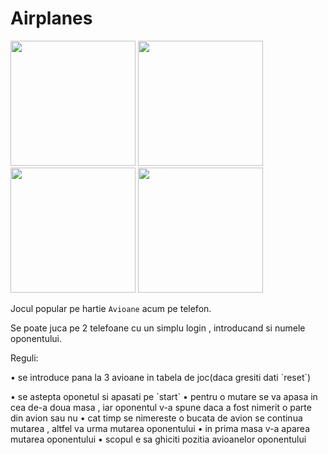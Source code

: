 # Airplanes

<img src="https://i.postimg.cc/XNg3JjYF/Screenshot-20190111-131509.png" width="200"> <img src="https://i.postimg.cc/c49SRFYL/Screenshot-20190111-131618.png" width="200"> <img src="https://i.postimg.cc/WbbVqBdy/Screenshot-20190111-131656.png" width="200"> <img src="https://i.postimg.cc/K81yJtrr/Screenshot-20190111-131729.png" width="200">

Jocul popular pe hartie `Avioane` acum pe telefon.

Se poate juca pe 2 telefoane cu un simplu login , introducand si numele oponentului.

Reguli:
 <p>• se introduce pana la 3 avioane in tabela de joc(daca gresiti dati `reset`)</p>
 • se astepta oponetul si apasati pe `start`
 • pentru o mutare se va apasa in cea de-a doua masa , iar oponentul v-a spune daca a fost nimerit o parte din avion sau nu
 • cat timp se nimereste o bucata de avion se continua mutarea , altfel va urma mutarea oponentului
 • in prima masa v-a aparea mutarea oponentului
 • scopul e sa ghiciti pozitia avioanelor oponentului
 
